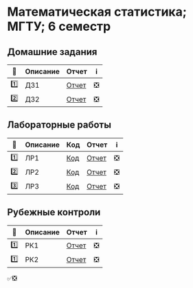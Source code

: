 # Математическая статистика; МГТУ; 6 семестр

## Домашние задания
| :1234: | Описание |  Отчет | :information_source: |
| --- | --- | --- | --- |
| :one: | ДЗ1 | [Отчет]() | :negative_squared_cross_mark: |
| :two: | ДЗ2 | [Отчет]() | :negative_squared_cross_mark: |

## Лабораторные работы

| :1234: | Описание | Код | Отчет | :information_source: |
| --- | --- | --- | --- | --- |
| :one: | ЛР1 | [Код]() | [Отчет]() | :negative_squared_cross_mark: |
| :two: | ЛР2 | [Код]() | [Отчет]() | :negative_squared_cross_mark: |
| :three: | ЛР3 | [Код]() | [Отчет]() | :negative_squared_cross_mark: |

## Рубежные контроли

| :1234: | Описание | Отчет | :information_source: |
| --- | --- | --- | --- |
| :one: | РК1 | [Отчет]() | :negative_squared_cross_mark: |
| :one: | РК2 | [Отчет]() | :negative_squared_cross_mark: |

:white_check_mark::negative_squared_cross_mark:

